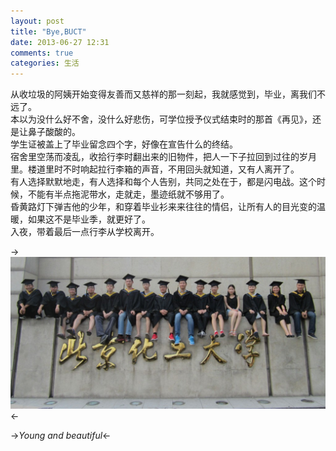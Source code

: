 ```yaml
---
layout: post
title: "Bye,BUCT"
date: 2013-06-27 12:31
comments: true
categories: 生活
---
```


从收垃圾的阿姨开始变得友善而又慈祥的那一刻起，我就感觉到，毕业，离我们不远了。  
本以为没什么好不舍，没什么好悲伤，可学位授予仪式结束时的那首《再见》，还是让鼻子酸酸的。  
学生证被盖上了毕业留念四个字，好像在宣告什么的终结。  
宿舍里空荡而凌乱，收拾行李时翻出来的旧物件，把人一下子拉回到过往的岁月里。楼道里时不时响起拉行李箱的声音，不用回头就知道，又有人离开了。  
有人选择默默地走，有人选择和每个人告别，共同之处在于，都是闪电战。这个时候，不能有半点拖泥带水，走就走，墨迹纸就不够用了。  
昏黄路灯下弹吉他的少年，和穿着毕业衫来来往往的情侣，让所有人的目光变的温暖，如果这不是毕业季，就更好了。  
入夜，带着最后一点行李从学校离开。

->![Alt text](/upload/leave-1024x494.jpg)<-

->*Young and beautiful*<-